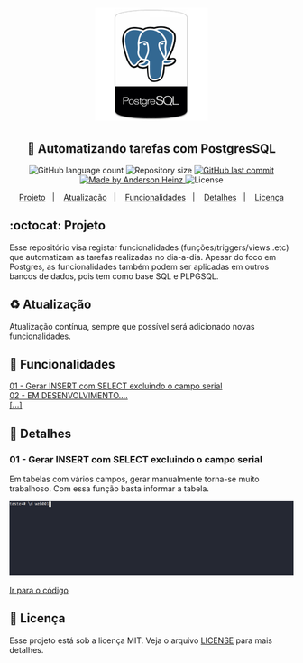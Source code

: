<h1 align="center">
<img alt="Be The Hero" src="assets/img/postgres.png" height="'130" width="200px">
</h1>

<h2 align="center">
  🚀 Automatizando tarefas com PostgresSQL
</h2>

<p align="center">
  <img alt="GitHub language count" src="https://img.shields.io/github/languages/count/andersonheinz/postgresql-automatizando-tarefas">

  <img alt="Repository size" src="https://img.shields.io/github/repo-size/andersonheinz/postgresql-automatizando-tarefas">
  
  <a href="https://github.com/andersonheinz/postgresql-automatizando-tarefas/commits/master">
    <img alt="GitHub last commit" src="https://img.shields.io/github/last-commit/andersonheinz/postgresql-automatizando-tarefas">
  </a>

  <a href="#">
    <img alt="Made by Anderson Heinz" src="https://img.shields.io/badge/made%20by-andersonheinz-red">
  </a>

  <img alt="License" src="https://img.shields.io/badge/license-MIT-brightgreen">
</p>

<p align="center">
  <a href="#octocat-projeto">Projeto</a>&nbsp;&nbsp;&nbsp;|&nbsp;&nbsp;&nbsp;
  <a href="#recycle-atualiza%C3%A7%C3%A3o">Atualização</a>&nbsp;&nbsp;&nbsp;|&nbsp;&nbsp;&nbsp;
  <a href="#bookmark_tabs-funcionalidades">Funcionalidades</a>&nbsp;&nbsp;&nbsp;|&nbsp;&nbsp;&nbsp;  
  <a href="#rocket-detalhes">Detalhes</a>&nbsp;&nbsp;&nbsp;|&nbsp;&nbsp;&nbsp;
  <a href="#memo-licença">Licença</a>
</p>

## :octocat: Projeto
Esse repositório visa registar funcionalidades (funções/triggers/views..etc) que automatizam as tarefas realizadas no dia-a-dia. Apesar do foco em Postgres, as funcionalidades também podem ser aplicadas em outros bancos de dados, pois tem como base SQL e PLPGSQL.

## :recycle: Atualização
Atualização contínua, sempre que possível será adicionado novas funcionalidades.

## :bookmark_tabs: Funcionalidades

<a href="#01---gerar-insert-com-select-excluindo-o-campo-serial">01 - Gerar INSERT com SELECT excluindo o campo serial</a><br>
<a href="#">02 - EM DESENVOLVIMENTO....</a><br>
<a href="#">[...]</a>

## :rocket: Detalhes

### 01 - Gerar INSERT com SELECT excluindo o campo serial
Em tabelas com vários campos, gerar manualmente torna-se muito trabalhoso. Com essa função basta informar a tabela.
<div align="center">
<img alt="Be The Hero" src="assets/gifs/generate_insert_values_without_nextval.gif">
</div>

<a href="https://github.com/andersonheinz/postgresql-automatizando-tarefas/blob/master/functions/generate_insert_values_without_nextval.sql">Ir para o código</a>


## :memo: Licença

Esse projeto está sob a licença MIT. Veja o arquivo [LICENSE](LICENSE) para mais detalhes.

